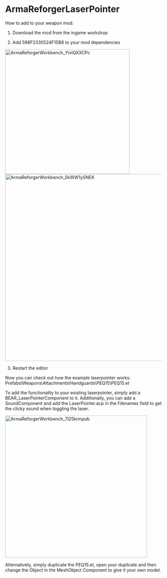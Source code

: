 # ArmaReforgerLaserPointer

How to add to your weapon mod:

1. Download the mod from the ingame workshop

3. Add 598F2330524F15B8 to your mod dependencies 
<img width="400" alt="ArmaReforgerWorkbench_YivIQXXCPc" src="https://user-images.githubusercontent.com/62651909/173182617-8b72d7e7-25dc-4a5d-8a0f-e9c64a69e704.png">
<img width="600" alt="ArmaReforgerWorkbench_5kWW1ySNEK" src="https://user-images.githubusercontent.com/62651909/173182619-deadcea2-99d5-4589-82cb-8996d7b27fb5.png">

3. Restart the editor


Now you can check out how the example laserpointer works: Prefabs\Weapons\Attachments\Handguards\PEQ15\PEQ15.et

To add the functionality to your existing laserpointer, simply add a BEAR_LaserPointerComponent to it.
Additionally, you can add a SoundComponent and add the LaserPointer.acp in the Filenames field to get the clicky sound when toggling the laser.

<img width="456" alt="ArmaReforgerWorkbench_7l25krmpub" src="https://user-images.githubusercontent.com/62651909/173182773-2bc722bd-5a18-4e5e-a5f8-59f014f7377e.png">


Alternatively, simply duplicate the PEQ15.et, open your duplicate and then change the Object in the MeshObject Component to give it your own model.
